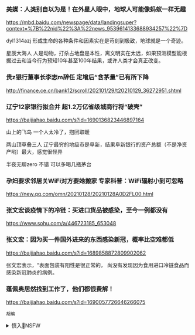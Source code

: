 ### 美媒：人类别自以为是！在外星人眼中，地球人可能像蚂蚁一样无趣
https://mbd.baidu.com/newspage/data/landingsuper?context=%7B%22nid%22%3A%22news_9539614133688934257%22%7D

dyl1314azj
形成生命的各种条件和因素实在是苛刻到极致，地球就是一个奇迹。

星辰大海人
人是动物，打杀占地盘是本性，离文明实在太远，如果预测模型能根据过去和当今行为预知10年甚至100年结果，或许人类才会真正改变。

### 贵z银行董事长李志m辞任 定增后“含茅量”已有所下降
http://finance.ce.cn/bank12/scroll/202101/29/t20210129_36272951.shtml

### 辽宁12家银行拟合并 超1.2万亿省级城商行将“破壳”
https://baijiahao.baidu.com/s?id=1690136823446897164

山上的飞鸟
一个人太冷了，抱团取暖

两山顶草叠三人
辽宁最穷的地级市是阜新，结果阜新银行的资产总额（不是净资产哟）最大，感觉很怪异

半夜无聊zero
不错 可以多喝几瓶茅台

### 孕妇要求邻居关WiFi对方要她搬家 专家科普：WiFi辐射小到可忽略
https://new.qq.com/omn/20210128/20210128A0D2FL00.html

### 张文宏谈疫情下的冷链：买进口货品被感染，至今一例都没有
https://www.sohu.com/a/446723185_653048

### 张文宏：因为买一件国外进来的东西感染新冠，概率比空难都低
https://baijiahao.baidu.com/s?id=1689858872809902062

张文宏表示，“表面包装有阳性是很正常的，
尚没有发现因为食用进口冷链食品而感染新冠肺炎的病例。

### 蓬佩奥居然找到工作了，他们都很费解！
https://baijiahao.baidu.com/s?id=1690057726646266075

`胡编`

<details><summary>慎入🔞NSFW</summary>

Not Safe For Work
<img src="https://upload.wikimedia.org/wikipedia/commons/thumb/d/d3/Biohazard_Symbol_Specification.png/210px-Biohazard_Symbol_Specification.png">

<details><summary><b>风险自理Use At Your Own Risk🈲</summary>

### 被新j发动的全m狠批　蓬佩奥求职碰壁论调惹议[图
https://www.dwnews.com/%E4%B8%AD%E5%9B%BD/60228223/%E8%A2%AB%E6%96%B0%E7%96%86%E5%8F%91%E5%8A%A8%E7%9A%84%E5%85%A8%E6%B0%91%E7%8B%A0%E6%89%B9%E8%93%AC%E4%BD%A9%E5%A5%A5%E6%B1%82%E8%81%8C%E7%A2%B0%E5%A3%81%E8%AE%BA%E8%B0%83%E6%83%B9%E8%AE%AE%E5%9B%BE
上述类似故事性质的报道出现在zg左翼网媒观察者网上，其中声称法新社有过有关报道，但搜遍互联网，尚未发现这一准确的消息。基于此，有网友批评道，这种造谣式批评只会令人生厌。

### g防部：遏制zg是不可能完成的任务
https://baijiahao.baidu.com/s?id=1690113523023455448

### 管理学，罗伯特定理：除了你自己，没人能打败你
https://xw.qq.com/cmsid/20200405A0M99U00

### 勃列日涅夫时期改革停滞使苏联迈向衰败
https://view.news.qq.com/a/20130805/004158.htm

### 被玩坏的苏联：勃列日涅夫在位的18年，“停滞”的苏联
https://baijiahao.baidu.com/s?id=1686675720496925376

### 勃列日涅夫的倒退与停滞
https://www.bilibili.com/read/cv4507595

</details>
</details>
